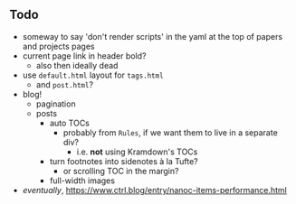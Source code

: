 ## Todo

- someway to say 'don't render scripts' in the yaml at the top of papers and projects pages
- current page link in header bold?
    + also then ideally dead
- use `default.html` layout for `tags.html`
    + and `post.html`?
- blog!
    + pagination
    + posts
        * auto TOCs
            - probably from `Rules`, if we want them to live in a separate div?
                + i.e. **not** using Kramdown's TOCs
        * turn footnotes into sidenotes à la Tufte?
            - or scrolling TOC in the margin?
        * full-width images
- _eventually_, https://www.ctrl.blog/entry/nanoc-items-performance.html
